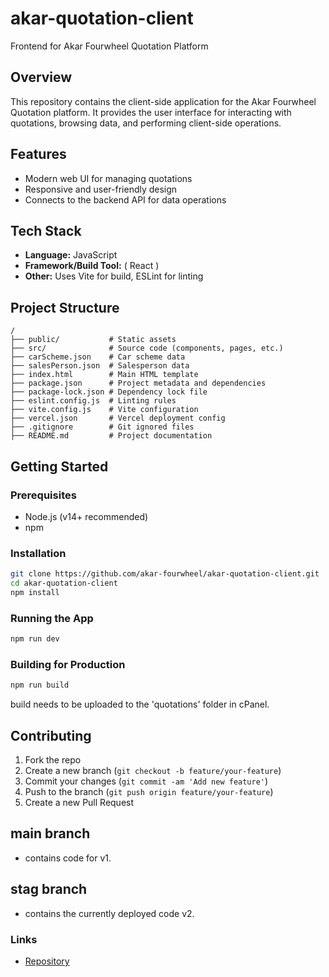 # akar-quotation-client

Frontend for Akar Fourwheel Quotation Platform

## Overview

This repository contains the client-side application for the Akar Fourwheel Quotation platform. It provides the user interface for interacting with quotations, browsing data, and performing client-side operations.

## Features

- Modern web UI for managing quotations
- Responsive and user-friendly design
- Connects to the backend API for data operations

## Tech Stack

- **Language:** JavaScript
- **Framework/Build Tool:** ( React )
- **Other:** Uses Vite for build, ESLint for linting

## Project Structure

```
/
├── public/           # Static assets
├── src/              # Source code (components, pages, etc.)
├── carScheme.json    # Car scheme data
├── salesPerson.json  # Salesperson data
├── index.html        # Main HTML template
├── package.json      # Project metadata and dependencies
├── package-lock.json # Dependency lock file
├── eslint.config.js  # Linting rules
├── vite.config.js    # Vite configuration
├── vercel.json       # Vercel deployment config
├── .gitignore        # Git ignored files
├── README.md         # Project documentation
```

## Getting Started

### Prerequisites

- Node.js (v14+ recommended)
- npm

### Installation

```bash
git clone https://github.com/akar-fourwheel/akar-quotation-client.git
cd akar-quotation-client
npm install
```

### Running the App

```bash
npm run dev
```

### Building for Production

```bash
npm run build
```
build needs to be uploaded to the 'quotations' folder in cPanel. 

## Contributing

1. Fork the repo
2. Create a new branch (`git checkout -b feature/your-feature`)
3. Commit your changes (`git commit -am 'Add new feature'`)
4. Push to the branch (`git push origin feature/your-feature`)
5. Create a new Pull Request

## main branch
- contains code for v1.
## stag branch
- contains the currently deployed code v2.

### Links

- [Repository](https://github.com/akar-fourwheel/akar-quotation-client)
